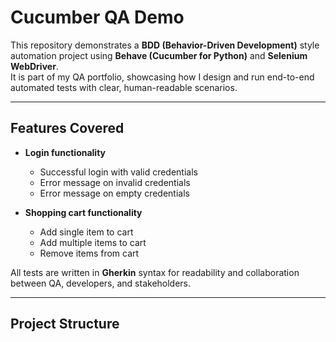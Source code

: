 # Cucumber QA Demo

This repository demonstrates a **BDD (Behavior-Driven Development)** style automation project using **Behave (Cucumber for Python)** and **Selenium WebDriver**.  
It is part of my QA portfolio, showcasing how I design and run end-to-end automated tests with clear, human-readable scenarios.

---

## Features Covered
- **Login functionality**  
  - Successful login with valid credentials  
  - Error message on invalid credentials  
  - Error message on empty credentials  

- **Shopping cart functionality**  
  - Add single item to cart  
  - Add multiple items to cart  
  - Remove items from cart  

All tests are written in **Gherkin** syntax for readability and collaboration between QA, developers, and stakeholders.

---

## Project Structure

